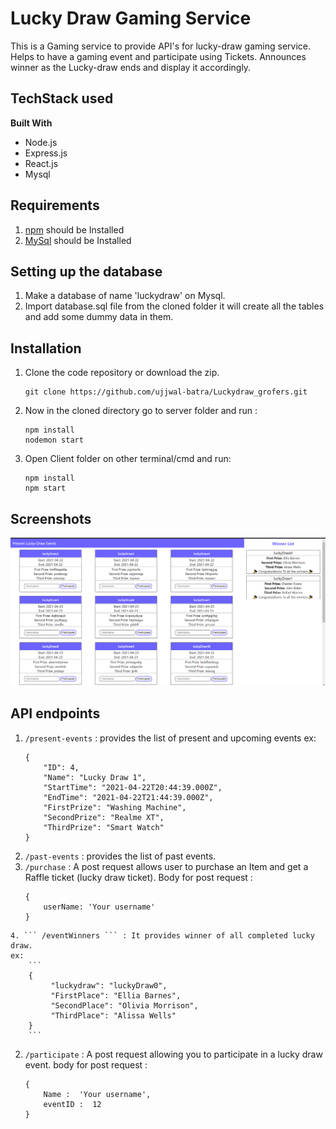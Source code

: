 # Lucky Draw Gaming Service

This is a Gaming service to provide API's for lucky-draw gaming service. Helps to have a gaming event and participate using Tickets. Announces winner as the Lucky-draw ends and display it accordingly. 

## TechStack used
**Built With**
* Node.js
* Express.js
* React.js
* Mysql

## Requirements
1. [npm](https://www.npmjs.com/get-npm ) should be Installed
2. [MySql](https://www.mysql.com/downloads/) should be Installed


## Setting up the database

1. Make a database of name 'luckydraw' on Mysql.
2. Import database.sql file from the cloned folder it will create all the tables and add some dummy data in them.

## Installation
	
1.  Clone the code repository or download the zip.
	```properties
	git clone https://github.com/ujjwal-batra/Luckydraw_grofers.git
	```
2.  Now in the cloned directory go to server folder and run :
	```properties
	npm install 
	nodemon start
	```
3. Open Client folder on other terminal/cmd and run:
	```properties
	npm install
	npm start
	```

## Screenshots
![alt text](./event-page.png)

## API endpoints
1. ``` /present-events ``` : provides the list of present and upcoming events
	ex: 
	```
	{
	    "ID": 4,
	    "Name": "Lucky Draw 1",
	    "StartTime": "2021-04-22T20:44:39.000Z",
	    "EndTime": "2021-04-22T21:44:39.000Z",
	    "FirstPrize": "Washing Machine",
	    "SecondPrize": "Realme XT",
	    "ThirdPrize": "Smart Watch"
	}
  2. ``` /past-events ``` : provides the list of past events.
  3. ``` /purchase ``` :  A post request allows user to purchase an Item and get a Raffle ticket (lucky draw ticket). Body for post request :
	  ```
	  {
		  userName: 'Your username'
	  }
		```
	4. ``` /eventWinners ``` : It provides winner of all completed lucky draw.
	ex:
		```
		{
			 "luckydraw": "luckyDraw0",
			 "FirstPlace": "Ellia Barnes",
			 "SecondPlace": "Olivia Morrison",
			 "ThirdPlace": "Alissa Wells"
		}
		```
2. ``` /participate ``` : A post request allowing you to participate in a lucky draw event. body for post request :
	```
	{
		Name :  'Your username',
		eventID :  12
	}
	```